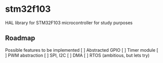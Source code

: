 # stm32f103
HAL library for STM32F103 microcontroller for study purposes

## Roadmap
Possible features to be implemented
[ ] Abstracted GPIO
[ ] Timer module
[ ] PWM abstraction
[ ] SPI, I2C
[ ] DMA
[ ] RTOS (ambitious, but lets try)
